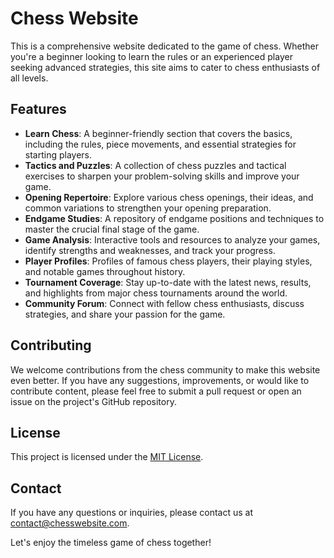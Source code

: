 # Chess Website

This is a comprehensive website dedicated to the game of chess. Whether you're a beginner looking to learn the rules or an experienced player seeking advanced strategies, this site aims to cater to chess enthusiasts of all levels.

## Features

- **Learn Chess**: A beginner-friendly section that covers the basics, including the rules, piece movements, and essential strategies for starting players.
- **Tactics and Puzzles**: A collection of chess puzzles and tactical exercises to sharpen your problem-solving skills and improve your game.
- **Opening Repertoire**: Explore various chess openings, their ideas, and common variations to strengthen your opening preparation.
- **Endgame Studies**: A repository of endgame positions and techniques to master the crucial final stage of the game.
- **Game Analysis**: Interactive tools and resources to analyze your games, identify strengths and weaknesses, and track your progress.
- **Player Profiles**: Profiles of famous chess players, their playing styles, and notable games throughout history.
- **Tournament Coverage**: Stay up-to-date with the latest news, results, and highlights from major chess tournaments around the world.
- **Community Forum**: Connect with fellow chess enthusiasts, discuss strategies, and share your passion for the game.

## Contributing

We welcome contributions from the chess community to make this website even better. If you have any suggestions, improvements, or would like to contribute content, please feel free to submit a pull request or open an issue on the project's GitHub repository.

## License

This project is licensed under the [MIT License](LICENSE).

## Contact

If you have any questions or inquiries, please contact us at [contact@chesswebsite.com](mailto:contact@chesswebsite.com).

Let's enjoy the timeless game of chess together!
